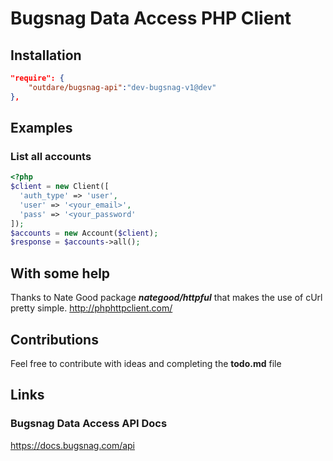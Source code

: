 # Bugsnag Data Access PHP Client

## Installation

```json
"require": {
    "outdare/bugsnag-api":"dev-bugsnag-v1@dev"
},
```

## Examples

### List all accounts
```php
<?php
$client = new Client([
  'auth_type' => 'user',
  'user' => '<your_email>',
  'pass' => '<your_password'
]);
$accounts = new Account($client);
$response = $accounts->all();
```

## With some help

Thanks to Nate Good package ***nategood/httpful*** that makes the use of cUrl pretty simple.
http://phphttpclient.com/

## Contributions

Feel free to contribute with ideas and completing the **todo.md** file

## Links

### Bugsnag Data Access API Docs
https://docs.bugsnag.com/api
